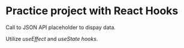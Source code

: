 # Practice project with React Hooks

Call to JSON API placeholder to dispay data.

Utilize *useEffect* and *useState hooks*.
